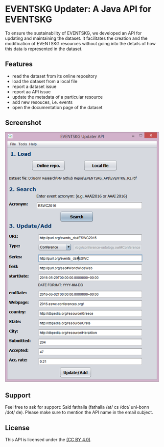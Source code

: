 # EVENTSKG Updater: A Java API for EVENTSKG
To ensure the sustainability of EVENTSKG, we developed an API for updating and maintaining the dataset. It facilitates the creation and the modification of EVENTSKG resources without going into the details of how this data is represented in the dataset.

## Features

- read the dataset from its online repository
- load the dataset from a local file
- report a dataset issue
- report aa API issue
- update the metadata of a particular resource
- add new resouces, i.e. events
- open the documentation page of the dataset
## Screenshot
![](https://github.com/saidfathalla/EVENTSKG_API/blob/master/screenshot.png)
## Support

Feel free to ask for support: Said fathalla (fathalla /at/ cs /dot/ uni-bonn /dot/ de). Please make sure to mention the API name in the email subject.

## License

This API is licensed under the [(CC BY 4.0)](https://creativecommons.org/licenses/by/4.0/).
